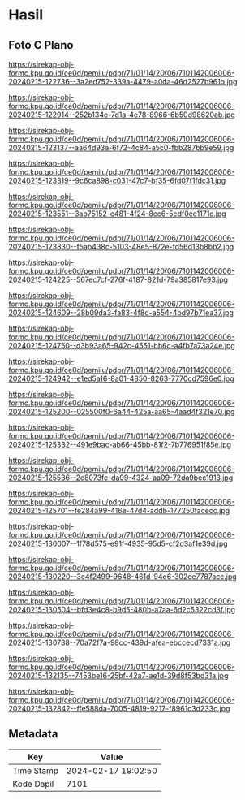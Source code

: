 # Hasil

## Foto C Plano

https://sirekap-obj-formc.kpu.go.id/ce0d/pemilu/pdpr/71/01/14/20/06/7101142006006-20240215-122736--3a2ed752-339a-4479-a0da-46d2527b961b.jpg

https://sirekap-obj-formc.kpu.go.id/ce0d/pemilu/pdpr/71/01/14/20/06/7101142006006-20240215-122914--252b134e-7d1a-4e78-8966-6b50d98620ab.jpg

https://sirekap-obj-formc.kpu.go.id/ce0d/pemilu/pdpr/71/01/14/20/06/7101142006006-20240215-123137--aa64d93a-6f72-4c84-a5c0-fbb287bb9e59.jpg

https://sirekap-obj-formc.kpu.go.id/ce0d/pemilu/pdpr/71/01/14/20/06/7101142006006-20240215-123319--9c6ca898-c031-47c7-bf35-6fd07f1fdc31.jpg

https://sirekap-obj-formc.kpu.go.id/ce0d/pemilu/pdpr/71/01/14/20/06/7101142006006-20240215-123551--3ab75152-e481-4f24-8cc6-5edf0ee1171c.jpg

https://sirekap-obj-formc.kpu.go.id/ce0d/pemilu/pdpr/71/01/14/20/06/7101142006006-20240215-123830--f5ab438c-5103-48e5-872e-fd56d13b8bb2.jpg

https://sirekap-obj-formc.kpu.go.id/ce0d/pemilu/pdpr/71/01/14/20/06/7101142006006-20240215-124225--567ec7cf-276f-4187-821d-79a385817e93.jpg

https://sirekap-obj-formc.kpu.go.id/ce0d/pemilu/pdpr/71/01/14/20/06/7101142006006-20240215-124609--28b09da3-fa83-4f8d-a554-4bd97b71ea37.jpg

https://sirekap-obj-formc.kpu.go.id/ce0d/pemilu/pdpr/71/01/14/20/06/7101142006006-20240215-124750--d3b93a65-942c-4551-bb6c-a4fb7a73a24e.jpg

https://sirekap-obj-formc.kpu.go.id/ce0d/pemilu/pdpr/71/01/14/20/06/7101142006006-20240215-124942--e1ed5a16-8a01-4850-8263-7770cd7596e0.jpg

https://sirekap-obj-formc.kpu.go.id/ce0d/pemilu/pdpr/71/01/14/20/06/7101142006006-20240215-125200--025500f0-6a44-425a-aa65-4aad4f321e70.jpg

https://sirekap-obj-formc.kpu.go.id/ce0d/pemilu/pdpr/71/01/14/20/06/7101142006006-20240215-125332--491e9bac-ab66-45bb-81f2-7b776951f85e.jpg

https://sirekap-obj-formc.kpu.go.id/ce0d/pemilu/pdpr/71/01/14/20/06/7101142006006-20240215-125536--2c8073fe-da99-4324-aa09-72da9bec1913.jpg

https://sirekap-obj-formc.kpu.go.id/ce0d/pemilu/pdpr/71/01/14/20/06/7101142006006-20240215-125701--fe284a99-416e-47d4-addb-177250facecc.jpg

https://sirekap-obj-formc.kpu.go.id/ce0d/pemilu/pdpr/71/01/14/20/06/7101142006006-20240215-130007--1f78d575-e91f-4935-95d5-cf2d3af1e39d.jpg

https://sirekap-obj-formc.kpu.go.id/ce0d/pemilu/pdpr/71/01/14/20/06/7101142006006-20240215-130220--3c4f2499-9648-461d-94e6-302ee7787acc.jpg

https://sirekap-obj-formc.kpu.go.id/ce0d/pemilu/pdpr/71/01/14/20/06/7101142006006-20240215-130504--bfd3e4c8-b9d5-480b-a7aa-6d2c5322cd3f.jpg

https://sirekap-obj-formc.kpu.go.id/ce0d/pemilu/pdpr/71/01/14/20/06/7101142006006-20240215-130738--70a72f7a-98cc-439d-afea-ebccecd7331a.jpg

https://sirekap-obj-formc.kpu.go.id/ce0d/pemilu/pdpr/71/01/14/20/06/7101142006006-20240215-132135--7453be16-25bf-42a7-ae1d-39d8f53bd31a.jpg

https://sirekap-obj-formc.kpu.go.id/ce0d/pemilu/pdpr/71/01/14/20/06/7101142006006-20240215-132842--ffe588da-7005-4819-9217-f8961c3d233c.jpg


## Metadata

| Key        | Value               |
| ---------- | ------------------- |
| Time Stamp | 2024-02-17 19:02:50 |
| Kode Dapil | 7101                |



